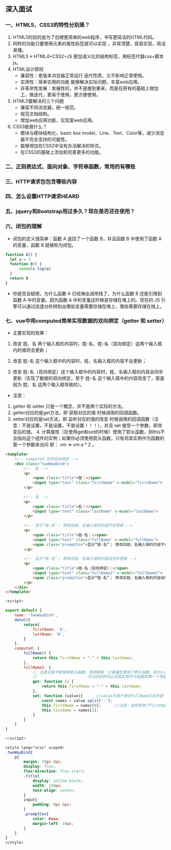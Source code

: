  ## 深入面试
 ### 一、HTML5、CSS3的特性分别是？
1. HTML5的目的是为了创建更简单的web程序，书写更简洁的HTML代码。
2. 同样的功能只要使用元素的属性标签就可以实现 ，非常清楚，容易实现，简洁易懂。
3. HTML5 ≈ HTML4+CSS2+JS 更加语义化的结构标签，用标签代替css+脚本js。
4. HTML设计原则
   - 兼容性：老版本浏览器正常运行 迭代性质，又不影响正常使用。
   - 实用性：简单实用的功能 能够解决实际问题，丰富web应用。
   - 非革命性发展：发展性的，并不是推到重来，而是在原有的基础上做加工，做迭代，更易于使用，更方便使用。
5. HTML5要解决的三个问题
   - 兼容不同浏览器，统一规范。
   - 规范文档结构。
   - 增加web应用功能，实现富web应用。
6. CSS3能做什么？
   - 模块与模块结构化，basic box model、Line、Text、Color等，减少浏览器不完全支持的可能性。
   - 能够增加在CSS2中没有办法解决的样式。
   - 在CSS2的基础上添加和完善更多的功能。
### 二、正则表达式、面向对象、字符串函数，常用的有哪些
### 三、HTTP请求包包含哪些内容
### 四、怎么设置HTTP请求HEARD
### 五、jquery和Bootstrap用过多久？现在是否还在使用？
### 六、闭包的理解
- 闭包的定义很简单：函数 A 返回了一个函数 B，并且函数 B 中使用了函数 A 的变量，函数 B 就被称为闭包。
``` javascript
function A() {
  let a = 1
  function B() {
      console.log(a)
  }
  return B
}
```
- 你是否会疑惑，为什么函数 A 已经弹出调用栈了，为什么函数 B 还能引用到函数 A 中的变量。因为函数 A 中的变量这时候是存储在堆上的。现在的 JS 引擎可以通过逃逸分析辨别出哪些变量需要存储在堆上，哪些需要存储在栈上。
### 七、vue中用computed简单实现数据的双向绑定（getter 和 setter）
- 主要实现的效果：

1. 改变 姓、名 两个输入框的内容时，姓-名、姓-名（双向绑定）这两个输入框内的值将会更新；

2. 改变 姓-名 这个输入框中的内容时，姓、名输入框的内容不会更新；

3. 改变 姓-名（双向绑定）这个输入框中的内容时，姓、名输入框的内容会同步更新（实现了数据的双向绑定，至于 姓-名 这个输入框中的内容改变了，那是因为 姓、名 这两个输入框导致的）。

- 注意：
1. getter 和 setter 只是一个概念，并不是两个实际的方法。
2. getter对应的是get方法，即 获取对应的值 时候调用的回调函数。
3. setter对应的是set方法，即 监听对应的值的改变 时候调用的回调函数（注意：不是设置，不是设置，不是设置！！！），并且 set 接受一个参数，即改变后的值。
4. 计算属性（在使用get和set的时候）使用了箭头函数，则this不会指向这个组件的实例；如果你必须使用箭头函数，只有将其实例作为函数的第一个参数来访问 即： vm => vm.a * 2 。

``` html
<template>
    <!-- computed 实现双向绑定 -->
    <div class="twoWayBind">
        <!-- 姓 -->
        <p>
            <span class="title">姓：</span>
            <input type="text" class="firstName" v-model="firstName">            
        </p>
 
        <!-- 名 -->
        <p>
            <span class="title">名：</span>
            <input type="text" class="lastName" v-model="lastName">
        </p>       
 
        <!-- 显示“姓-名”； 修改后姓、名输入框的内容不会更新 -->
        <p>            
            <span class="title">姓-名：</span>
            <input type="text" class="fullName" v-model="fullName">
            <span class="promptCon">显示“姓-名”； 修改后姓、名输入框的内容不会更新</span>
        </p>
 
        <!-- 显示“姓-名”； 修改后姓、名输入框的内容会同步更新 -->
        <p>
            <span class="title">姓-名（双向绑定）：</span>
            <input type="text" class="fullName2" v-model="fullName2">
            <span class="promptCon">显示“姓-名”； 修改后姓、名输入框的内容会同步更新</span>
        </p>
    </div>
</template>
```
``` javascript
<script>

export default {
    name: 'TwoWayBind',
    data(){
        return{
            firstName: 'A',
            lastName: 'B',
        }
    },
    computed: {
        fullName() {
            return this.firstName + "-" + this.lastName;
        },
        fullName2: {
            // 注意这里不能使用箭头函数，官网解释：计算属性使用了箭头函数，则this不会指向这个组件的实例，
            //                      不过你仍然可以将其实例作为函数的第一个参数来访问  即： vm => vm.a * 2
            get: function () {     
                return this.firstName + "-" + this.lastName;
            },
            set: function (value){      //value为用户修改fullName2后的值
                const names = value.split('-');
                this.firstName = names[0];      //注意：这样修改了firstName和lastName的值，会导致fullName也跟着变化
                this.lastName = names[1];
            }
        }
    }
}

</script>
```
``` css
<style lang="scss" scoped>
.twoWayBind{
    p{
        margin: 10px 0px;
        display: flex;
        flex-direction: flex-start;
        .title{
            display: inline-block;
            width: 150px;
            text-align: center;
        }        
        input{
            padding: 0px 6px;
        }
        .promptCon{
            color: #aaa;
            margin-left: 10px;
        }
    }
}
</style>
```